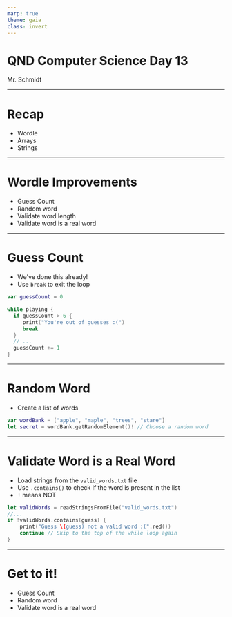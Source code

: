 ```yaml
---
marp: true
theme: gaia
class: invert
---
```


# QND Computer Science Day 13
Mr. Schmidt

--- 

# Recap

- Wordle
- Arrays
- Strings
---

# Wordle Improvements

- Guess Count
- Random word
- Validate word length
- Validate word is a real word

---

# Guess Count

- We've done this already!
- Use `break` to exit the loop

```swift
var guessCount = 0

while playing {
  if guessCount > 6 {
     print("You're out of guesses :(")
     break
  }
  // ...
  guessCount += 1
}
```

---

# Random Word

- Create a list of words
```swift
var wordBank = ["apple", "maple", "trees", "stare"]
let secret = wordBank.getRandomElement()! // Choose a random word
```

---


# Validate Word is a Real Word

- Load strings from the `valid_words.txt` file
- Use `.contains()` to check if the word is present in the list
- `!` means NOT

```swift
let validWords = readStringsFromFile("valid_words.txt")
//...
if !validWords.contains(guess) {
    print("Guess \(guess) not a valid word :(".red()) 
    continue // Skip to the top of the while loop again
}
```

---

# Get to it!

- Guess Count
- Random word
- Validate word is a real word